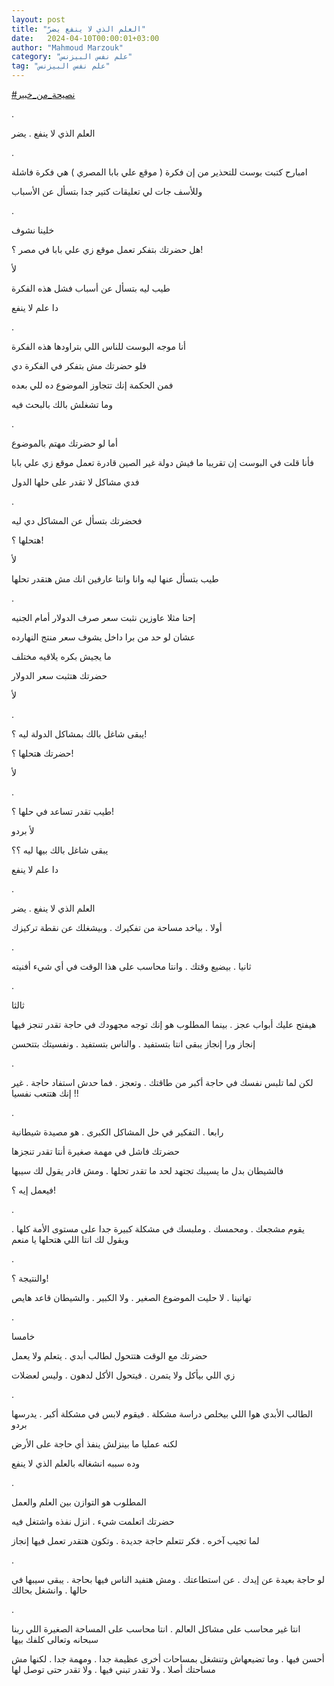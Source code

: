 ```yaml
---
layout: post
title: "العلم الذي لا ينفع يضرّ"
date:   2024-04-10T00:00:01+03:00
author: "Mahmoud Marzouk"
category: "علم نفس البيزنس"
tag: "علم نفس البيزنس"
---
```



[<u>\#نصيحة\_من\_خبير</u>](https://www.facebook.com/hashtag/%D9%86%D8%B5%D9%8A%D8%AD%D8%A9_%D9%85%D9%86_%D8%AE%D8%A8%D9%8A%D8%B1?__eep__=6&__cft__%5b0%5d=AZW8UT7wWFoq_Q7G8Qmd5SGJ2o0hijq0RnUMstCdFa68KIf83k7JIXNF9qlTVqosMAcH_iKyUzi-JAjMppdH0gcZ1KBRE-KHlCjT4DCA1zA_fY5OC0qFjM83yoQpau5bNdLc2STrNdiXJ4HzicuEWWd0zhuQbxkH-ypdUOAQZRkYyg&__tn__=*NK-R)

.

العلم الذي لا ينفع . يضر

.

امبارح كتبت بوست للتحذير من إن فكرة ( موقع علي بابا
المصري ) هي فكرة فاشلة

وللأسف جات لي تعليقات كتير جدا بتسأل عن الأسباب

.

خلينا نشوف

هل حضرتك بتفكر تعمل موقع زي علي بابا في مصر ؟!

لأ

طيب ليه بتسأل عن أسباب فشل هذه الفكرة

دا علم لا ينفع

.

أنا موجه البوست للناس اللي بتراودها هذه الفكرة

فلو حضرتك مش بتفكر في الفكرة دي

فمن الحكمة إنك تتجاوز الموضوع ده للي بعده

وما تشغلش بالك بالبحث فيه

.

أما لو حضرتك مهتم بالموضوع

فأنا قلت في البوست إن تقريبا ما فيش دولة غير الصين قادرة
تعمل موقع زي علي بابا

فدي مشاكل لا تقدر على حلها الدول

.

فحضرتك بتسأل عن المشاكل دي ليه

هتحلها ؟!

لأ

طيب بتسأل عنها ليه وانا وانتا عارفين انك مش هتقدر
تحلها

.

إحنا مثلا عاوزين نثبت سعر صرف الدولار أمام الجنيه

عشان لو حد من برا داخل يشوف سعر منتج النهارده

ما يجيش بكره يلاقيه مختلف

حضرتك هتثبت سعر الدولار

لأ

.

يبقى شاغل بالك بمشاكل الدولة ليه ؟!

حضرتك هتحلها ؟!

لأ

.

طيب تقدر تساعد في حلها ؟!

لأ بردو

يبقى شاغل بالك بيها ليه ؟؟

دا علم لا ينفع

.

العلم الذي لا ينفع . يضر

أولا . بياخد مساحة من تفكيرك . وبيشغلك عن نقطة
تركيزك

.

ثانيا . بيضيع وقتك . وانتا محاسب على هذا الوقت في أي شيء
أفنيته

.

ثالثا

هيفتح عليك أبواب عجز . بينما المطلوب هو إنك توجه مجهودك
في حاجة تقدر تنجز فيها

إنجاز ورا إنجاز يبقى انتا بتستفيد . والناس بتستفيد .
ونفسيتك بتتحسن

.

لكن لما تلبس نفسك في حاجة أكبر من طاقتك . وتعجز . فما
حدش استفاد حاجة . غير إنك هتتعب نفسيا !!

.

رابعا . التفكير في حل المشاكل الكبرى . هو مصيدة
شيطانية

حضرتك فاشل في مهمة صغيرة أنتا تقدر تنجزها

فالشيطان بدل ما يسيبك تجتهد لحد ما تقدر تحلها . ومش قادر
يقول لك سيبها

فيعمل إيه ؟!

.

يقوم مشجعك . ومحمسك . وملبسك في مشكلة كبيرة جدا على
مستوى الأمة كلها . ويقول لك انتا اللي هتحلها يا منعم

.

والنتيجة ؟!

تهانينا . لا حليت الموضوع الصغير . ولا الكبير . والشيطان
قاعد هايص

.

خامسا

حضرتك مع الوقت هتتحول لطالب أبدي . يتعلم ولا يعمل

زي اللي بيأكل ولا يتمرن . فيتحول الأكل لدهون . وليس
لعضلات

.

الطالب الأبدي هوا اللي بيخلص دراسة مشكلة . فيقوم لابس في
مشكلة أكبر . يدرسها بردو

لكنه عمليا ما بينزلش ينفذ أي حاجة على الأرض

وده سببه انشغاله بالعلم الذي لا ينفع

.

المطلوب هو التوازن بين العلم والعمل

حضرتك اتعلمت شيء . انزل نفذه واشتغل فيه

لما تجيب آخره . فكر تتعلم حاجة جديدة . وتكون هتقدر تعمل
فيها إنجاز

.

لو حاجة بعيدة عن إيدك . عن استطاعتك . ومش هتفيد الناس
فيها بحاجة . يبقى سيبها في حالها . وانشغل بحالك

.

انتا غير محاسب على مشاكل العالم . انتا محاسب على المساحة
الصغيرة اللي ربنا سبحانه وتعالى كلفك بيها

أحسن فيها . وما تضيعهاش وتنشغل بمساحات أخرى عظيمة جدا .
ومهمة جدا . لكنها مش مساحتك أصلا . ولا تقدر تبني فيها . ولا تقدر حتى
توصل لها
